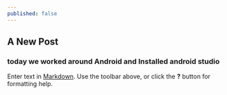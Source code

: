 ```yaml
---
published: false
---
```

## A New Post
### today we worked around Android and Installed android studio
Enter text in [Markdown](http://daringfireball.net/projects/markdown/). Use the toolbar above, or click the **?** button for formatting help.
